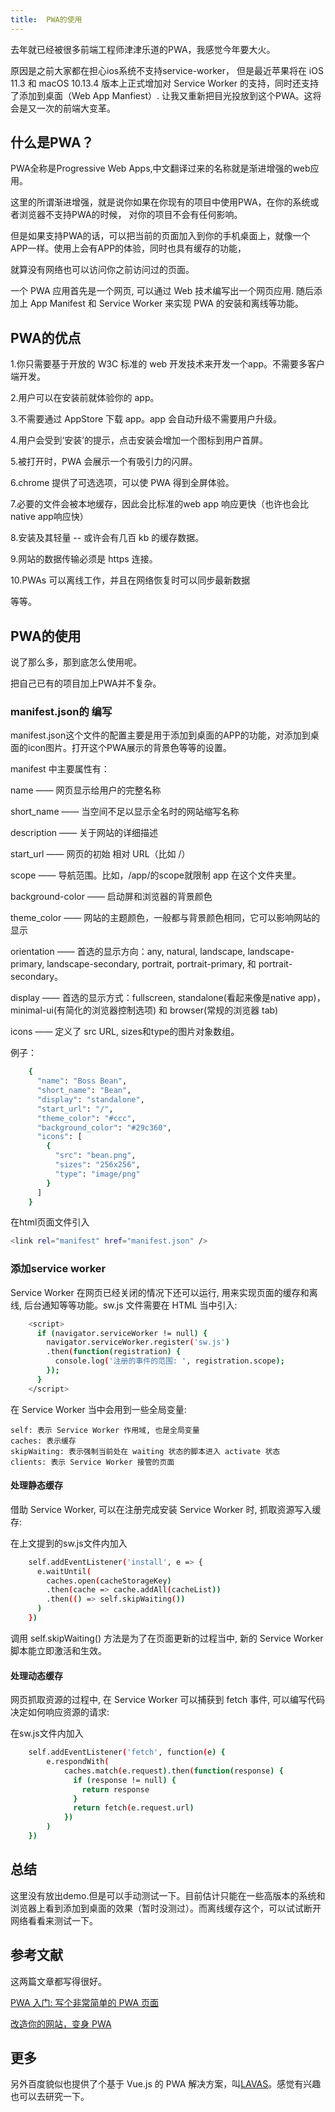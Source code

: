 ```yaml
---
title:  PWA的使用
---
```


去年就已经被很多前端工程师津津乐道的PWA，我感觉今年要大火。

原因是之前大家都在担心ios系统不支持service-worker，
但是最近苹果将在 iOS 11.3 和 macOS 10.13.4 版本上正式增加对 Service Worker 的支持，同时还支持了添加到桌面（Web App Manfiest）.
让我又重新把目光投放到这个PWA。这将会是又一次的前端大变革。

<!-- More -->

## 什么是PWA？

PWA全称是Progressive Web Apps,中文翻译过来的名称就是渐进增强的web应用。

这里的所谓渐进增强，就是说你如果在你现有的项目中使用PWA，在你的系统或者浏览器不支持PWA的时候， 对你的项目不会有任何影响。

但是如果支持PWA的话，可以把当前的页面加入到你的手机桌面上，就像一个APP一样。使用上会有APP的体验，同时也具有缓存的功能，

就算没有网络也可以访问你之前访问过的页面。

一个 PWA 应用首先是一个网页, 可以通过 Web 技术编写出一个网页应用. 随后添加上 App Manifest 和 Service Worker 来实现 PWA 的安装和离线等功能。


## PWA的优点

1.你只需要基于开放的 W3C 标准的 web 开发技术来开发一个app。不需要多客户端开发。

2.用户可以在安装前就体验你的 app。

3.不需要通过 AppStore 下载 app。app 会自动升级不需要用户升级。

4.用户会受到‘安装’的提示，点击安装会增加一个图标到用户首屏。

5.被打开时，PWA 会展示一个有吸引力的闪屏。

6.chrome 提供了可选选项，可以使 PWA 得到全屏体验。

7.必要的文件会被本地缓存，因此会比标准的web app 响应更快（也许也会比native app响应快）

8.安装及其轻量 -- 或许会有几百 kb 的缓存数据。

9.网站的数据传输必须是 https 连接。

10.PWAs 可以离线工作，并且在网络恢复时可以同步最新数据

等等。

## PWA的使用

说了那么多，那到底怎么使用呢。

把自己已有的项目加上PWA并不复杂。

### manifest.json的 编写

manifest.json这个文件的配置主要是用于添加到桌面的APP的功能，对添加到桌面的icon图片。打开这个PWA展示的背景色等等的设置。


manifest 中主要属性有：

name —— 网页显示给用户的完整名称

short_name —— 当空间不足以显示全名时的网站缩写名称

description —— 关于网站的详细描述

start_url —— 网页的初始 相对 URL（比如 /）

scope —— 导航范围。比如，/app/的scope就限制 app 在这个文件夹里。

background-color —— 启动屏和浏览器的背景颜色

theme_color —— 网站的主题颜色，一般都与背景颜色相同，它可以影响网站的显示

orientation —— 首选的显示方向：any, natural, landscape, landscape-primary, landscape-secondary, portrait, portrait-primary, 和 portrait-secondary。

display —— 首选的显示方式：fullscreen, standalone(看起来像是native app)，minimal-ui(有简化的浏览器控制选项) 和 browser(常规的浏览器 tab)

icons —— 定义了 src URL, sizes和type的图片对象数组。


例子：

```bash
    {
      "name": "Boss Bean",
      "short_name": "Bean",
      "display": "standalone",
      "start_url": "/",
      "theme_color": "#ccc",
      "background_color": "#29c360",
      "icons": [
        {
          "src": "bean.png",
          "sizes": "256x256",
          "type": "image/png"
        }
      ]
    }
```


在html页面文件引入

```bash
<link rel="manifest" href="manifest.json" />
```



### 添加service worker

Service Worker 在网页已经关闭的情况下还可以运行, 用来实现页面的缓存和离线, 后台通知等等功能。sw.js 文件需要在 HTML 当中引入:

```bash
    <script>
      if (navigator.serviceWorker != null) {
        navigator.serviceWorker.register('sw.js')
        .then(function(registration) {
          console.log('注册的事件的范围: ', registration.scope);
        });
      }
    </script>
```

在 Service Worker 当中会用到一些全局变量:

    self: 表示 Service Worker 作用域, 也是全局变量
    caches: 表示缓存
    skipWaiting: 表示强制当前处在 waiting 状态的脚本进入 activate 状态
    clients: 表示 Service Worker 接管的页面


#### 处理静态缓存

借助 Service Worker, 可以在注册完成安装 Service Worker 时, 抓取资源写入缓存:

在上文提到的sw.js文件内加入

```bash
    self.addEventListener('install', e => {
      e.waitUntil(
        caches.open(cacheStorageKey)
        .then(cache => cache.addAll(cacheList))
        .then(() => self.skipWaiting())
      )
    })
```

调用 self.skipWaiting() 方法是为了在页面更新的过程当中, 新的 Service Worker 脚本能立即激活和生效。


#### 处理动态缓存

网页抓取资源的过程中, 在 Service Worker 可以捕获到 fetch 事件, 可以编写代码决定如何响应资源的请求:

在sw.js文件内加入

```bash
    self.addEventListener('fetch', function(e) {
        e.respondWith(
            caches.match(e.request).then(function(response) {
              if (response != null) {
                return response
              }
              return fetch(e.request.url)
            })
        )
    })
```


## 总结

这里没有放出demo.但是可以手动测试一下。目前估计只能在一些高版本的系统和浏览器上看到添加到桌面的效果（暂时没测过）。而离线缓存这个，可以试试断开网络看看来测试一下。


## 参考文献

这两篇文章都写得很好。

[PWA 入门: 写个非常简单的 PWA 页面](https://zhuanlan.zhihu.com/p/25459319)

[改造你的网站，变身 PWA](https://segmentfault.com/a/1190000008880637)


## 更多

另外百度貌似也提供了个基于 Vue.js 的 PWA 解决方案，叫[LAVAS](https://lavas.baidu.com/)。感觉有兴趣也可以去研究一下。
